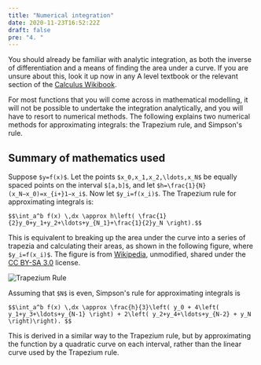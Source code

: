 ```yaml
---
title: "Numerical integration"
date: 2020-11-23T16:52:22Z
draft: false
pre: "4. "
---
```


You should already be familiar with analytic integration, as both the inverse of differentiation and a means of finding the area under a curve.
If you are unsure about this, look it up now in any A level textbook or the relevant section of the [Calculus Wikibook](https://en.wikibooks.org/wiki/Calculus/Indefinite_integral).

For most functions that you will come across in mathematical modelling, it will not be possible to undertake the integration analytically, and you will have to resort to numerical methods.
The following explains two numerical methods for approximating integrals: the Trapezium rule, and Simpson's rule.   


## Summary of mathematics used  

Suppose `$y=f(x)$`.
Let the points `$x_0,x_1,x_2,\ldots,x_N$` be equally spaced points on the interval `$[a,b]$`, and let `$h=\frac{1}{N}(x_N−x_0)=x_{i+}1−x_i$`.
Now let `$y_i=f(x_i)$`.
The Trapezium rule for approximating integrals is:

`$$\int_a^b f(x) \,dx \approx h\left( \frac{1}{2}y_0+y_1+y_2+\ldots+y_{N_1}+\frac{1}{2}y_N \right).$$`

This is equivalent to breaking up the area under the curve into a series of trapezia and calculating their areas, as shown in the following figure, where `$y_i=f(x_i)$`.
The figure is from [Wikipedia](https://upload.wikimedia.org/wikipedia/commons/d/d1/Integration_num_trapezes_notation.svg), unmodified, shared under the [CC BY-SA 3.0](https://creativecommons.org/licenses/by-sa/3.0/) license.

![Trapezium Rule](/ScientificComputingInMatlab/images/unit_03/3_04_1_trapezium.svg?classes=matlab-screenshot-40)

Assuming that `$N$` is even, Simpson's rule for approximating integrals is

`$$\int_a^b f(x) \,dx \approx \frac{h}{3}\left( y_0 + 4\left( y_1+y_3+\ldots+y_{N-1} \right) + 2\left( y_2+y_4+\ldots+y_{N-2} + y_N \right)\right). $$`

This is derived in a similar way to the Trapezium rule, but by approximating the function by a quadratic curve on each interval, rather than the linear curve used by the Trapezium rule.
